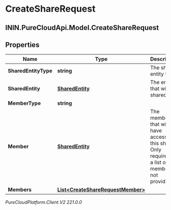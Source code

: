 # CreateShareRequest

## ININ.PureCloudApi.Model.CreateShareRequest

## Properties

|Name | Type | Description | Notes|
|------------ | ------------- | ------------- | -------------|
| **SharedEntityType** | **string** | The share entity type | |
| **SharedEntity** | [**SharedEntity**](SharedEntity) | The entity that will be shared | |
| **MemberType** | **string** |  | [optional] |
| **Member** | [**SharedEntity**](SharedEntity) | The member that will have access to this share. Only required if a list of members is not provided. | [optional] |
| **Members** | [**List&lt;CreateShareRequestMember&gt;**](CreateShareRequestMember) |  | [optional] |



_PureCloudPlatform.Client.V2 221.0.0_
